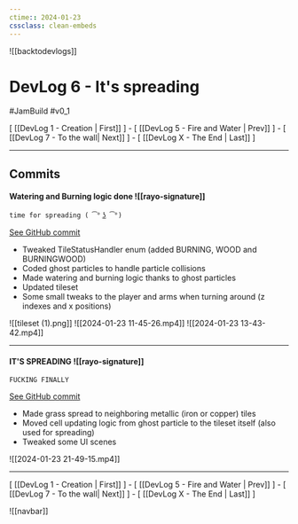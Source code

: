 ```yaml
---
ctime:: 2024-01-23
cssclass: clean-embeds
---
```

![[backtodevlogs]]
# DevLog 6 - It's spreading

#JamBuild #v0_1 

\[ [[DevLog 1 - Creation | First]] \] - \[ [[DevLog 5 - Fire and Water | Prev]] \] - \[ [[DevLog 7 - To the wall| Next]] \] - \[ [[DevLog X - The End | Last]] \]

---

## Commits 

#### Watering and Burning logic done ![[rayo-signature]]
```
time for spreading ( ͡° ͜ʖ ͡°)
```
[See GitHub commit](https://github.com/RayoROAR/GreenTop/commit/55041baf2feee25d979fd8b0cb584c85973fa46a)

- Tweaked TileStatusHandler enum (added BURNING, WOOD and BURNINGWOOD)
- Coded ghost particles to handle particle collisions
- Made watering and burning logic thanks to ghost particles
- Updated tileset
- Some small tweaks to the player and arms when turning around (z indexes and x positions)

![[tileset (1).png]]
![[2024-01-23 11-45-26.mp4]]
![[2024-01-23 13-43-42.mp4]]

---

#### IT'S SPREADING ![[rayo-signature]]
```
FUCKING FINALLY
```
[See GitHub commit](https://github.com/RayoROAR/GreenTop/commit/129bb63bac1c1d920cee8044af985dcbbbf8353f)

- Made grass spread to neighboring metallic (iron or copper) tiles
- Moved cell updating logic from ghost particle to the tileset itself (also used for spreading)
- Tweaked some UI scenes

![[2024-01-23 21-49-15.mp4]]

---

\[ [[DevLog 1 - Creation | First]] \] - \[ [[DevLog 5 - Fire and Water | Prev]] \] - \[ [[DevLog 7 - To the wall| Next]] \] - \[ [[DevLog X - The End | Last]] \]

![[navbar]]